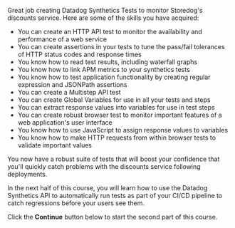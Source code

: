 Great job creating Datadog Synthetics Tests to monitor Storedog's discounts service. Here are some of the skills you have acquired:

- You can create an HTTP API test to monitor the availability and performance of a web service
- You can create assertions in your tests to tune the pass/fail tolerances of HTTP status codes and response times
- You know how to read test results, including waterfall graphs
- You know how to link APM metrics to your synthetics tests
- You know how to test application functionality by creating regular expression and JSONPath assertions
- You can create a Multistep API test
- You can create Global Variables for use in all your tests and steps
- You can extract response values into variables for use in test steps
- You can create robust browser test to monitor important features of a web application's user interface
- You know how to use JavaScript to assign response values to variables
- You know how to make HTTP requests from within browser tests to validate important values

You now have a robust suite of tests that will boost your confidence that you'll quickly catch problems with the discounts service following deployments.

In the next half of this course, you will learn how to use the Datadog Synthetics API to automatically run tests as part of your CI/CD pipeline to catch regressions before your users see them. 

Click the **Continue** button below to start the second part of this course.